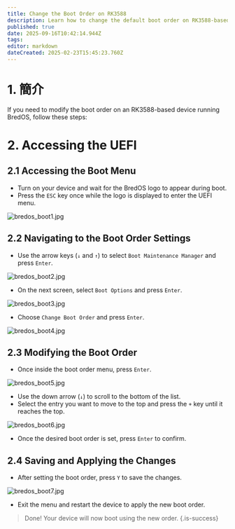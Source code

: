 ```yaml
---
title: Change the Boot Order on RK3588
description: Learn how to change the default boot order on RK3588-based devices using the UEFI firmware settings
published: true
date: 2025-09-16T10:42:14.944Z
tags:
editor: markdown
dateCreated: 2025-02-23T15:45:23.760Z
---
```


# 1. 簡介

If you need to modify the boot order on an RK3588-based device running BredOS, follow these steps:

# 2. Accessing the UEFI

## 2.1 Accessing the Boot Menu

- Turn on your device and wait for the BredOS logo to appear during boot.
- Press the `ESC` key once while the logo is displayed to enter the UEFI menu.

![bredos_boot1.jpg](/boot_images/bredos_boot1.jpg)

## 2.2 Navigating to the Boot Order Settings

- Use the arrow keys (`↓` and `↑`) to select `Boot Maintenance Manager` and press `Enter`.

![bredos_boot2.jpg](/boot_images/bredos_boot2.jpg)

- On the next screen, select `Boot Options` and press `Enter`.

![bredos_boot3.jpg](/boot_images/bredos_boot3.jpg)

- Choose `Change Boot Order` and press `Enter`.

![bredos_boot4.jpg](/boot_images/bredos_boot4.jpg)

## 2.3 Modifying the Boot Order

- Once inside the boot order menu, press `Enter`.

![bredos_boot5.jpg](/boot_images/bredos_boot5.jpg)

- Use the down arrow (`↓`) to scroll to the bottom of the list.
- Select the entry you want to move to the top and press the `+` key until it reaches the top.

![bredos_boot6.jpg](/boot_images/bredos_boot6.jpg)

- Once the desired boot order is set, press `Enter` to confirm.

## 2.4 Saving and Applying the Changes

- After setting the boot order, press `Y` to save the changes.

![bredos_boot7.jpg](/boot_images/bredos_boot7.jpg)

- Exit the menu and restart the device to apply the new boot order.

> Done! Your device will now boot using the new order.
> {.is-success}

